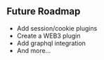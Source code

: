 ## Future Roadmap

- Add session/cookie plugins
- Create a WEB3 plugin
- Add graphql integration
- And more...

